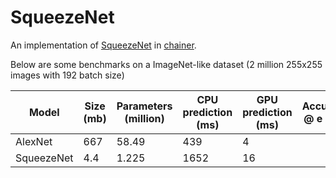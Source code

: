 # SqueezeNet

An implementation of [SqueezeNet](http://arxiv.org/abs/1602.07360) in [chainer](https://github.com/pfnet/chainer). 

Below are some benchmarks on a ImageNet-like dataset (2 million 255x255 images with 192 batch size)

| Model       | Size (mb) | Parameters (million) | CPU prediction (ms) | GPU prediction (ms) | Accuracy @ e = 10 |
| ----------- | --------- | -------------------- | ------------------- | ------------------- | ----------------- |
| AlexNet     | 667       | 58.49                | 439                 | 4                   |                   |
| SqueezeNet  | 4.4       | 1.225                | 1652                | 16                  |                   |
